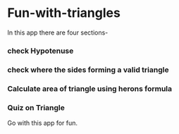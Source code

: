 # Fun-with-triangles
In this app there are four sections-
### check Hypotenuse
### check where the sides forming a valid triangle
### Calculate area of triangle using herons formula
### Quiz on Triangle

Go with this app for fun.
